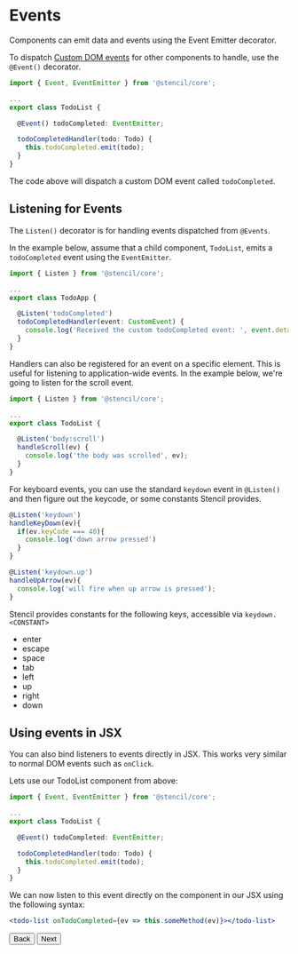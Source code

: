 # Events

Components can emit data and events using the Event Emitter decorator.

To dispatch [Custom DOM events](https://developer.mozilla.org/en-US/docs/Web/Guide/Events/Creating_and_triggering_events) for other components to handle, use the `@Event()` decorator.

```typescript
import { Event, EventEmitter } from '@stencil/core';

...
export class TodoList {

  @Event() todoCompleted: EventEmitter;

  todoCompletedHandler(todo: Todo) {
    this.todoCompleted.emit(todo);
  }
}
```

The code above will dispatch a custom DOM event called `todoCompleted`.

## Listening for Events

The `Listen()` decorator is for handling events dispatched from `@Events`.

In the example below, assume that a child component, `TodoList`, emits a `todoCompleted` event using the `EventEmitter`.

```typescript
import { Listen } from '@stencil/core';

...
export class TodoApp {

  @Listen('todoCompleted')
  todoCompletedHandler(event: CustomEvent) {
    console.log('Received the custom todoCompleted event: ', event.detail);
  }
}
```

Handlers can also be registered for an event on a specific element.
This is useful for listening to application-wide events.
In the example below, we're going to listen for the scroll event.

```typescript
import { Listen } from '@stencil/core';

...
export class TodoList {

  @Listen('body:scroll')
  handleScroll(ev) {
    console.log('the body was scrolled', ev);
  }
}
```

For keyboard events, you can use the standard `keydown` event in `@Listen()` and then figure out the keycode, or some constants Stencil provides.

```typescript
@Listen('keydown')
handleKeyDown(ev){
  if(ev.keyCode === 40){
    console.log('down arrow pressed')
  }
}

@Listen('keydown.up')
handleUpArrow(ev){
  console.log('will fire when up arrow is pressed');
}

```

Stencil provides constants for the following keys, accessible via `keydown.<CONSTANT>`

- enter
- escape
- space
- tab
- left
- up
- right
- down

## Using events in JSX

You can also bind listeners to events directly in JSX. This works very similar to normal DOM events such as `onClick`.

Lets use our TodoList component from above:

```typescript
import { Event, EventEmitter } from '@stencil/core';

...
export class TodoList {

  @Event() todoCompleted: EventEmitter;

  todoCompletedHandler(todo: Todo) {
    this.todoCompleted.emit(todo);
  }
}
```

We can now listen to this event directly on the component in our JSX using the following syntax:

```jsx
<todo-list onTodoCompleted={ev => this.someMethod(ev)}></todo-list>
```

<stencil-route-link url="/docs/decorators" router="#router" custom="true">
  <button class="backButton">
    Back
  </button>
</stencil-route-link>

<stencil-route-link url="/docs/component-lifecycle" custom="true">
  <button class="nextButton">
    Next
  </button>
</stencil-route-link>
